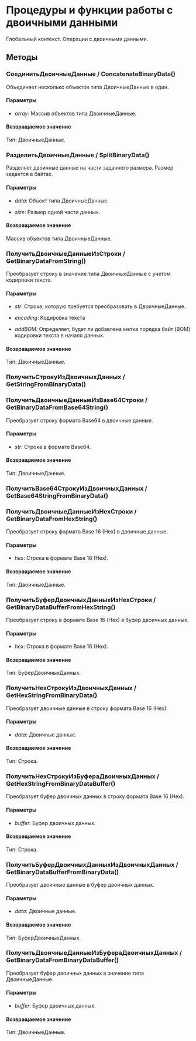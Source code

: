 
# Процедуры и функции работы с двоичными данными
    
    
Глобальный контекст. Операции с двоичными данными.


  
  
## Методы
    
### СоединитьДвоичныеДанные / ConcatenateBinaryData()
    
    
    
Объединяет несколько объектов типа ДвоичныеДанные в один.


  
  
#### Параметры

* *array*: Массив объектов типа ДвоичныеДанные.

#### Возвращаемое значение

Тип: ДвоичныеДанные.

  
### РазделитьДвоичныеДанные / SplitBinaryData()
    
    
    
Разделяет двоичные данные на части заданного размера. Размер задается в байтах.


  
  
#### Параметры

* *data*: Объект типа ДвоичныеДанные.

* *size*: Размер одной части данных.

#### Возвращаемое значение

Массив объектов типа ДвоичныеДанные.

  
### ПолучитьДвоичныеДанныеИзСтроки / GetBinaryDataFromString()
    
    
    
Преобразует строку в значение типа ДвоичныеДанные с учетом кодировки текста.


  
  
#### Параметры

* *str*: Строка, которую требуется преобразовать в ДвоичныеДанные.

* *encoding*: Кодировка текста

* *addBOM*: Определяет, будет ли добавлена метка порядка байт (BOM) кодировки текста в начало данных.

#### Возвращаемое значение

Тип: ДвоичныеДанные.

  
### ПолучитьСтрокуИзДвоичныхДанных / GetStringFromBinaryData()
    
### ПолучитьДвоичныеДанныеИзBase64Строки / GetBinaryDataFromBase64String()
    
    
    
Преобразует строку формата Base64 в двоичные данные.


  
  
#### Параметры

* *str*: Строка в формате Base64.

#### Возвращаемое значение

Тип: ДвоичныеДанные.

  
### ПолучитьBase64СтрокуИзДвоичныхДанных / GetBase64StringFromBinaryData()
    
### ПолучитьДвоичныеДанныеИзHexСтроки / GetBinaryDataFromHexString()
    
    
    
Преобразует строку формата Base 16 (Hex) в двоичные данные.


  
  
#### Параметры

* *hex*: Строка в формате Base 16 (Hex).

#### Возвращаемое значение

Тип: ДвоичныеДанные.

  
### ПолучитьБуферДвоичныхДанныхИзHexСтроки / GetBinaryDataBufferFromHexString()
    
    
    
Преобразует строку в формате Base 16 (Hex) в буфер двоичных данных.


  
  
#### Параметры

* *hex*: Строка в формате Base 16 (Hex).

#### Возвращаемое значение

Тип: БуферДвоичныхДанных.

  
### ПолучитьHexСтрокуИзДвоичныхДанных / GetHexStringFromBinaryData()
    
    
    
Преобразует двоичные данные в строку формата Base 16 (Hex).


  
  
#### Параметры

* *data*: Двоичные данные.

#### Возвращаемое значение

Тип: Строка.

  
### ПолучитьHexСтрокуИзБуфераДвоичныхДанных / GetHexStringFromBinaryDataBuffer()
    
    
    
Преобразует буфер двоичных данных в строку формата Base 16 (Hex).


  
  
#### Параметры

* *buffer*: Буфер двоичных данных.

#### Возвращаемое значение

Тип: Строка.

  
### ПолучитьБуферДвоичныхДанныхИзДвоичныхДанных / GetBinaryDataBufferFromBinaryData()
    
    
    
Преобразует двоичные данные в буфер двоичных данных.


  
  
#### Параметры

* *data*: Двоичные данные.

#### Возвращаемое значение

Тип: БуферДвоичныхДанных.

  
### ПолучитьДвоичныеДанныеИзБуфераДвоичныхДанных / GetBinaryDataFromBinaryDataBuffer()
    
    
    
Преобразует буфер двоичных данных в значение типа ДвоичныеДанные.


  
  
#### Параметры

* *buffer*: Буфер двоичных данных.

#### Возвращаемое значение

Тип: ДвоичныеДанные.

  